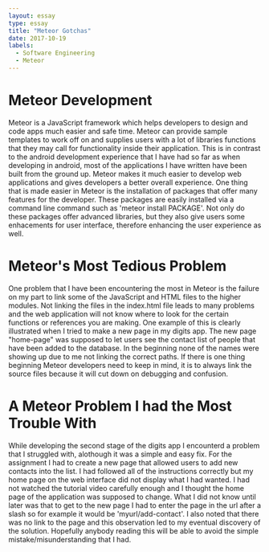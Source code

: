```yaml
---
layout: essay
type: essay
title: "Meteor Gotchas"
date: 2017-10-19
labels:
  - Software Engineering
  - Meteor
---
```


# Meteor Development

Meteor is a JavaScript framework which helps developers to design and code apps much easier and safe time. Meteor can provide sample templates to work off on and supplies users with a lot of libraries functions that they may call for functionality inside their application. This is in contrast to the android development experience that I have had so far as when developing in android, most of the applications I have written have been built from the ground up. Meteor makes it much easier to develop web applications and gives developers a better overall experience. One thing that is made easier in Meteor is the installation of packages that offer many features for the developer. These packages are easily installed via a command line command such as 'meteor install PACKAGE'. Not only do these packages offer advanced libraries, but they also give users some enhacements for user interface, therefore enhancing the user experience as well.

# Meteor's Most Tedious Problem

One problem that I have been encountering the most in Meteor is the failure on my part to link some of the JavaScript and HTML files to the higher modules. Not linking the files in the index.html file leads to many problems and the web application will not know where to look for the certain functions or references you are making. One example of this is clearly illustrated when I tried to make a new page in my digits app. The new page "home-page" was supposed to let users see the contact list of people that have been added to the database. In the beginning none of the names were showing up due to me not linking the correct paths. If there is one thing beginning Meteor developers need to keep in mind, it is to always link the source files because it will cut down on debugging and confusion.

# A Meteor Problem I had the Most Trouble With

While developing the second stage of the digits app I encounterd a problem that I struggled with, alothough it was a simple and easy fix. For the assignment I had to create a new page that allowed users to add new contacts into the list. I had followed all of the instructions correctly but my home page on the web interface did not display what I had wanted. I had not watched the tutorial video carefully enough and I thought the home page of the application was supposed to change. What I did not know until later was that to get to the new page I had to enter the page in the url after a slash so for example it would be 'myurl/add-contact'. I also noted that there was no link to the page and this observation led to my eventual discovery of the solution. Hopefully anybody reading this will be able to avoid the simple mistake/misunderstanding that I had.
